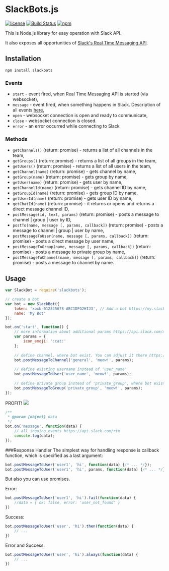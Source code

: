 # SlackBots.js
[![license](http://img.shields.io/badge/license-MIT-blue.svg?style=flat)](https://raw.githubusercontent.com/mishk0/slack-bot-api/master/LICENSE)
[![Build Status](https://travis-ci.org/mishk0/slack-bot-api.svg?branch=master)](https://travis-ci.org/mishk0/slack-bot-api)
[![npm](http://img.shields.io/npm/v/slackbots.svg?style=flat)](https://www.npmjs.com/package/slackbots)

This is Node.js library for easy operation with Slack API.

It also exposes all opportunities of <a href="https://api.slack.com/rtm">Slack's Real Time Messaging API</a>.

## Installation

```
npm install slackbots
```

### Events

- `start` - event fired, when Real Time Messaging API is started (via websocket),
- `message` - event fired, when something happens in Slack. Description of all events <a href="https://api.slack.com/rtm">here</a>,
- `open` - websocket connection is open and ready to communicate,
- `close` - websocket connection is closed.
- `error` - an error occurred while connecting to Slack

### Methods

- `getChannels()` (return: promise) - returns a list of all channels in the team,
- `getGroups()` (return: promise) - returns a list of all groups in the team,
- `getUsers()` (return: promise) - returns a list of all users in the team,
- `getChannel(name)` (return: promise) - gets channel by name,
- `getGroup(name)` (return: promise) - gets group by name,
- `getUser(name)` (return: promise) - gets user by name,
- `getChannelId(name)` (return: promise) - gets channel ID by name,
- `getGroupId(name)` (return: promise) - gets group ID by name,
- `getUserId(name)` (return: promise) - gets user ID by name,
- `getChatId(name)` (return: promise) - it returns or opens and returns a direct message channel ID,
- `postMessage(id, text, params)` (return: promise) - posts a message to channel | group | user by ID,
- `postTo(name, message [, params, callback])` (return: promise) - posts a message to channel | group | user by name,
- `postMessageToUser(name, message [, params, callback])` (return: promise) - posts a direct message by user name,
- `postMessageToGroup(name, message [, params, callback])` (return: promise) - posts a message to private group by name,
- `postMessageToChannel(name, message [, params, callback])` (return: promise) - posts a message to channel by name.


## Usage
```js
var SlackBot = require('slackbots');

// create a bot
var bot = new SlackBot({
    token: 'xoxb-012345678-ABC1DFG2HIJ3', // Add a bot https://my.slack.com/services/new/bot and put the token 
    name: 'My Bot'
});

bot.on('start', function() {
    // more information about additional params https://api.slack.com/methods/chat.postMessage
    var params = {
        icon_emoji: ':cat:'
    };
    
    // define channel, where bot exist. You can adjust it there https://my.slack.com/services 
    bot.postMessageToChannel('general', 'meow!', params);
    
    // define existing username instead of 'user_name'
    bot.postMessageToUser('user_name', 'meow!', params); 
    
    // define private group instead of 'private_group', where bot exist
    bot.postMessageToGroup('private_group', 'meow!', params); 
});
```
PROFIT!
<img src="http://i.imgur.com/hqzTXHm.png" />

```js
/**
 * @param {object} data
 */
bot.on('message', function(data) {
    // all ingoing events https://api.slack.com/rtm
    console.log(data);
});
```

###Response Handler
The simplest way for handling response is callback function, which is specified as a last argument:
```js
bot.postMessageToUser('user1', 'hi', function(data) {/* ... */});
bot.postMessageToUser('user1', 'hi', params, function(data) {/* ... */});
```

But also you can use promises.

Error:
```js
bot.postMessageToUser('user1', 'hi').fail(function(data) {
    //data = { ok: false, error: 'user_not_found' }
})
```
Success:
```js
bot.postMessageToUser('user', 'hi').then(function(data) {
    // ...
})
```
Error and Success:
```js
bot.postMessageToUser('user', 'hi').always(function(data) {
    // ...
})
```

